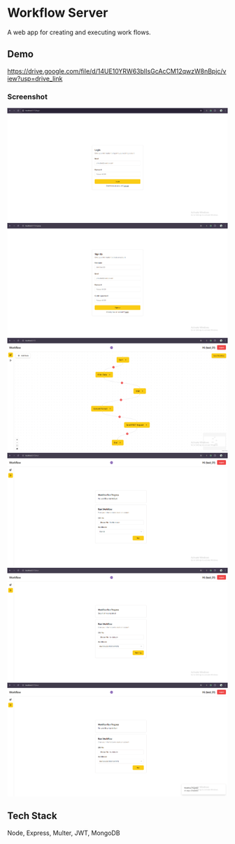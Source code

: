 # Workflow Server

A web app for creating and executing work flows.

## Demo

https://drive.google.com/file/d/14UE10YRW63bIIsGcAcCM12qwzW8nBpjc/view?usp=drive_link

### Screenshot

![alt text](screenshots/login.png)
![alt text](screenshots/signup.png)
![alt text](screenshots/builder.png)
![alt text](screenshots/run_1.png)
![alt text](screenshots/run_2.png)
![alt text](screenshots/run_3.png)

## Tech Stack

Node, Express, Multer, JWT, MongoDB
